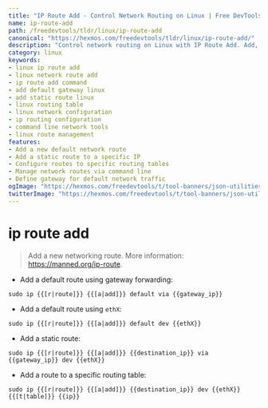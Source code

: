 ```yaml
---
title: "IP Route Add - Control Network Routing on Linux | Free DevTools"
name: ip-route-add
path: /freedevtools/tldr/linux/ip-route-add
canonical: "https://hexmos.com/freedevtools/tldr/linux/ip-route-add/"
description: "Control network routing on Linux with IP Route Add. Add, delete, and modify network routes using the command line. Free online tool, no registration required."
category: linux
keywords:
- linux ip route add
- linux network route add
- ip route add command
- add default gateway linux
- add static route linux
- linux routing table
- linux network configuration
- ip routing configuration
- command line network tools
- linux route management
features:
- Add a new default network route
- Add a static route to a specific IP
- Configure routes to specific routing tables
- Manage network routes via command line
- Define gateway for default network traffic
ogImage: "https://hexmos.com/freedevtools/t/tool-banners/json-utilities-banner.png"
twitterImage: "https://hexmos.com/freedevtools/t/tool-banners/json-utilities-banner.png"
---
```


# ip route add

> Add a new networking route.
> More information: <https://manned.org/ip-route>.

- Add a default route using gateway forwarding:

`sudo ip {{[r|route]}} {{[a|add]}} default via {{gateway_ip}}`

- Add a default route using `ethX`:

`sudo ip {{[r|route]}} {{[a|add]}} default dev {{ethX}}`

- Add a static route:

`sudo ip {{[r|route]}} {{[a|add]}} {{destination_ip}} via {{gateway_ip}} dev {{ethX}}`

- Add a route to a specific routing table:

`sudo ip {{[r|route]}} {{[a|add]}} {{destination_ip}} dev {{ethX}} {{[t|table]}} {{ip}}`

